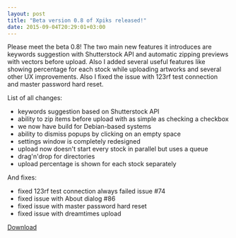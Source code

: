 ```yaml
---
layout: post
title: "Beta version 0.8 of Xpiks released!"
date: 2015-09-04T20:29:01+03:00
---
```


Please meet the beta 0.8! The two main new features it introduces are keywords suggestion with Shutterstock API and automatic zipping previews with vectors before upload. Also I added several useful features like showing percentage for each stock while uploading artworks and several other UX improvements. Also I fixed the issue with 123rf test connection and master password hard reset.

List of all changes:

- keywords suggestion based on Shutterstock API
- ability to zip items before upload with as simple as checking a checkbox
- we now have build for Debian-based systems
- ability to dismiss popups by clicking on an empty space
- settings window is completely redesigned
- upload now doesn't start every stock in parallel but uses a queue
- drag'n'drop for directories
- upload percentage is shown for each stock separately

And fixes:

- fixed 123rf test connection always failed issue #74
- fixed issue with About dialog #86
- fixed issue with master password hard reset
- fixed issue with dreamtimes upload

<a class="button button-grey" href="{{ site.url }}/downloads">Download</a>
